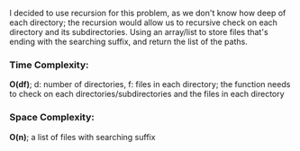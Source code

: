 I decided to use recursion for this problem, as we don't know how deep of each directory; the recursion would allow
us to recursive check on each directory and its subdirectories. Using an array/list to store files that's ending 
with the searching suffix, and return the list of the paths.

<h3> Time Complexity: </h3>
<b>O(df)</b>; d: number of directories, f: files in each directory; the function needs to check on each 
directories/subdirectories and the files in each directory  

<h3> Space Complexity: </h3>
<b>O(n)</b>; a list of files with searching suffix 